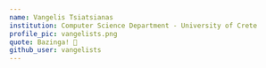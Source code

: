 ```yaml
---
name: Vangelis Tsiatsianas
institution: Computer Science Department - University of Crete
profile_pic: vangelists.png
quote: Bazinga! 💩
github_user: vangelists
---
```

